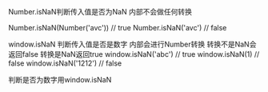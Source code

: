 Number.isNaN判断传入值是否为NaN 内部不会做任何转换

Number.isNaN(Number('avc'))  // true 
Number.isNaN('avc')  // false 

window.isNaN 判断传入值是否是数字 内部会进行Number转换  转换不是NaN会返回false  转换是NaN返回true
window.isNaN('abc') // true
window.isNaN(1) // false
window.isNaN('1212')  // false

判断是否为数字用window.isNaN

